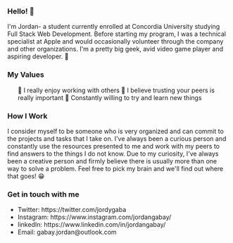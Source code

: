 ### Hello! 👋

I'm Jordan- a student currently enrolled at Concordia University studying Full Stack Web Development. Before starting my program, I was a technical specialist at Apple and would occasionally volunteer through the company and other organizations. I'm a pretty big geek, avid video game player and aspiring developer. 👾

### My Values
<ul>
👫 I really enjoy working with others
🙏 I believe trusting your peers is really important
🍎 Constantly willing to try and learn new things
  </ul>

### How I Work

I consider myself to be someone who is very organized and can commit to the projects and tasks that I take on. I've always been a curious person and constantly use the resources presented to me and work with my peers to find answers to the things I do not know. Due to my curiosity, I've always been a creative person and firmly believe there is usually more than one way to solve a problem. Feel free to pick my brain and we'll find out where that goes! 😁

### Get in touch with me
<ul>
  <li>Twitter: https://twitter.com/jordygaba</li>
  <li>Instagram: https://www.instagram.com/jordangabay/</li>
  <li>linkedIn: https://www.linkedin.com/in/jordangabay/</li>
  <li>Email: gabay.jordan@outlook.com</li>
  </ul>
<!--
**JordanGabay/JordanGabay** is a ✨ _special_ ✨ repository because its `README.md` (this file) appears on your GitHub profile.

